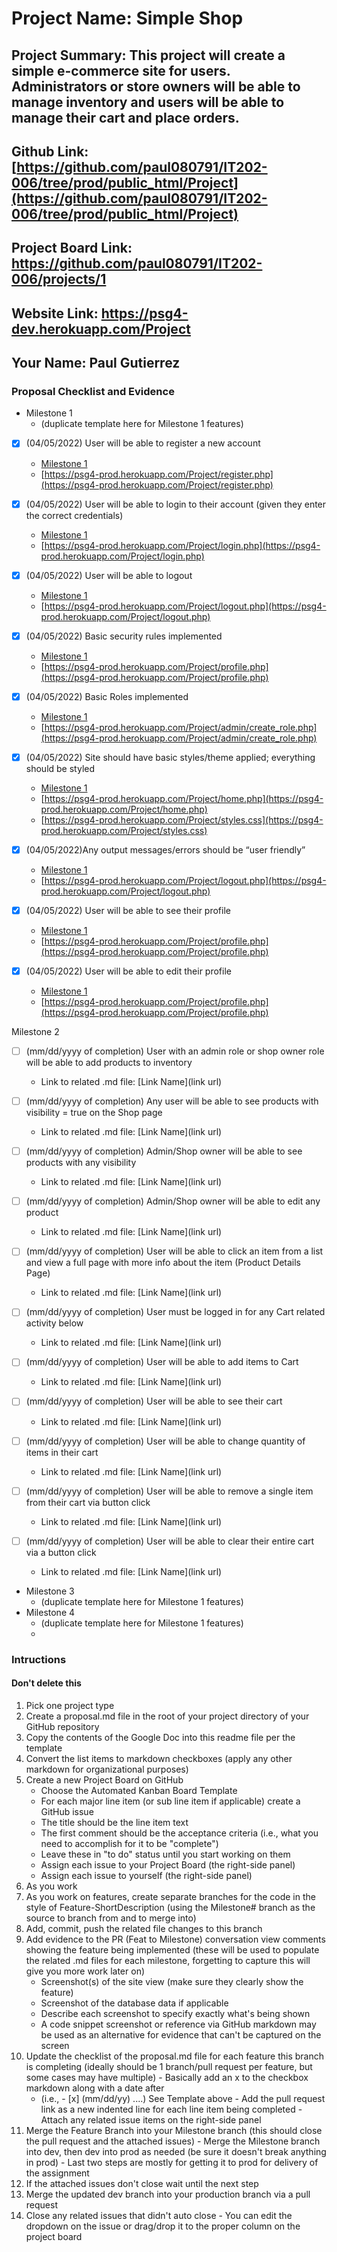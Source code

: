 # Project Name: Simple Shop
## Project Summary:  This project will create a simple e-commerce site for users. Administrators or store owners will be able to manage inventory and users will be able to manage their cart and place orders.
## Github Link: [https://github.com/paul080791/IT202-006/tree/prod/public_html/Project](https://github.com/paul080791/IT202-006/tree/prod/public_html/Project)
## Project Board Link: https://github.com/paul080791/IT202-006/projects/1
## Website Link: https://psg4-dev.herokuapp.com/Project
## Your Name: Paul Gutierrez

<!-- Line item / Feature template (use this for each bullet point) -- DO NOT DELETE THIS SECTION


- [ ] \(mm/dd/yyyy of completion) Feature Title (from the proposal bullet point, if it's a sub-point indent it properly)
  -  Link to related .md file: [Link Name](link url)

 End Line item / Feature Template -- DO NOT DELETE THIS SECTION --> 
 
 
### Proposal Checklist and Evidence

- Milestone 1
  - (duplicate template here for Milestone 1 features)
  
- [x] \(04/05/2022) User will be able to register a new account
  -  [Milestone 1](https://github.com/paul080791/IT202-006/blob/Milestone1/public_html/Project/milestone1.md)
  -  [https://psg4-prod.herokuapp.com/Project/register.php](https://psg4-prod.herokuapp.com/Project/register.php)
  
- [x] \(04/05/2022) User will be able to login to their account (given they enter the correct credentials)
  -  [Milestone 1](https://github.com/paul080791/IT202-006/blob/Milestone1/public_html/Project/milestone1.md)
  -  [https://psg4-prod.herokuapp.com/Project/login.php](https://psg4-prod.herokuapp.com/Project/login.php)  
  
- [x] \(04/05/2022) User will be able to logout
  -  [Milestone 1](https://github.com/paul080791/IT202-006/blob/Milestone1/public_html/Project/milestone1.md)
  -  [https://psg4-prod.herokuapp.com/Project/logout.php](https://psg4-prod.herokuapp.com/Project/logout.php)
- [x] \(04/05/2022) Basic security rules implemented
  -  [Milestone 1](https://github.com/paul080791/IT202-006/blob/Milestone1/public_html/Project/milestone1.md)
  -  [https://psg4-prod.herokuapp.com/Project/profile.php](https://psg4-prod.herokuapp.com/Project/profile.php)
- [x] \(04/05/2022) Basic Roles implemented
  -  [Milestone 1](https://github.com/paul080791/IT202-006/blob/Milestone1/public_html/Project/milestone1.md)
  -  [https://psg4-prod.herokuapp.com/Project/admin/create_role.php](https://psg4-prod.herokuapp.com/Project/admin/create_role.php)
- [x] \(04/05/2022) Site should have basic styles/theme applied; everything should be styled
  -  [Milestone 1](https://github.com/paul080791/IT202-006/blob/Milestone1/public_html/Project/milestone1.md)
  -  [https://psg4-prod.herokuapp.com/Project/home.php](https://psg4-prod.herokuapp.com/Project/home.php)
  -  [https://psg4-prod.herokuapp.com/Project/styles.css](https://psg4-prod.herokuapp.com/Project/styles.css)

- [x] \(04/05/2022)Any output messages/errors should be “user friendly”
  -  [Milestone 1](https://github.com/paul080791/IT202-006/blob/Milestone1/public_html/Project/milestone1.md)
  -  [https://psg4-prod.herokuapp.com/Project/logout.php](https://psg4-prod.herokuapp.com/Project/logout.php)
- [x] \(04/05/2022) User will be able to see their profile
  -  [Milestone 1](https://github.com/paul080791/IT202-006/blob/Milestone1/public_html/Project/milestone1.md)
  -  [https://psg4-prod.herokuapp.com/Project/profile.php](https://psg4-prod.herokuapp.com/Project/profile.php)
  
- [x] \(04/05/2022) User will be able to edit their profile
  -  [Milestone 1](https://github.com/paul080791/IT202-006/blob/Milestone1/public_html/Project/milestone1.md)
  -  [https://psg4-prod.herokuapp.com/Project/profile.php](https://psg4-prod.herokuapp.com/Project/profile.php)

Milestone 2
- [ ] \(mm/dd/yyyy of completion) User with an admin role or shop owner role will be able to add products to inventory
  -  Link to related .md file: [Link Name](link url)
  
- [ ] \(mm/dd/yyyy of completion) Any user will be able to see products with visibility = true on the Shop page

  -  Link to related .md file: [Link Name](link url)
  
- [ ] \(mm/dd/yyyy of completion) Admin/Shop owner will be able to see products with any visibility
  -  Link to related .md file: [Link Name](link url)

- [ ] \(mm/dd/yyyy of completion) Admin/Shop owner will be able to edit any product
  -  Link to related .md file: [Link Name](link url)
  
- [ ] \(mm/dd/yyyy of completion) User will be able to click an item from a list and view a full page with more info about the item (Product Details Page)
  -  Link to related .md file: [Link Name](link url)
  
- [ ] \(mm/dd/yyyy of completion) User must be logged in for any Cart related activity below
  -  Link to related .md file: [Link Name](link url)

- [ ] \(mm/dd/yyyy of completion) User will be able to add items to Cart
  -  Link to related .md file: [Link Name](link url)
  
- [ ] \(mm/dd/yyyy of completion) User will be able to see their cart
  -  Link to related .md file: [Link Name](link url)
  
- [ ] \(mm/dd/yyyy of completion) User will be able to change quantity of items in their cart
  -  Link to related .md file: [Link Name](link url)

- [ ] \(mm/dd/yyyy of completion) User will be able to remove a single item from their cart via button click
  -  Link to related .md file: [Link Name](link url)

- [ ] \(mm/dd/yyyy of completion) User will be able to clear their entire cart via a button click
  -  Link to related .md file: [Link Name](link url)
 
  
- Milestone 3
  - (duplicate template here for Milestone 1 features)
- Milestone 4
  - (duplicate template here for Milestone 1 features)
  - 
### Intructions
#### Don't delete this
1. Pick one project type
2. Create a proposal.md file in the root of your project directory of your GitHub repository
3. Copy the contents of the Google Doc into this readme file per the template
4. Convert the list items to markdown checkboxes (apply any other markdown for organizational purposes)
5. Create a new Project Board on GitHub
   - Choose the Automated Kanban Board Template
   - For each major line item (or sub line item if applicable) create a GitHub issue
   - The title should be the line item text
   - The first comment should be the acceptance criteria (i.e., what you need to accomplish for it to be "complete")
   - Leave these in "to do" status until you start working on them
   - Assign each issue to your Project Board (the right-side panel)
   - Assign each issue to yourself (the right-side panel)
6. As you work
  1. As you work on features, create separate branches for the code in the style of Feature-ShortDescription (using the Milestone# branch as the source to branch from and to merge into)
  2. Add, commit, push the related file changes to this branch
  3. Add evidence to the PR (Feat to Milestone) conversation view comments showing the feature being implemented (these will be used to populate the related .md files for each milestone, forgetting to capture this will give you more work later on)
     - Screenshot(s) of the site view (make sure they clearly show the feature)
     - Screenshot of the database data if applicable
     - Describe each screenshot to specify exactly what's being shown
     - A code snippet screenshot or reference via GitHub markdown may be used as an alternative for evidence that can't be captured on the screen
  4. Update the checklist of the proposal.md file for each feature this branch is completing (ideally should be 1 branch/pull request per feature, but some cases may have multiple)
    - Basically add an x to the checkbox markdown along with a date after
      - (i.e.,   - [x] (mm/dd/yy) ....) See Template above
    - Add the pull request link as a new indented line for each line item being completed
    - Attach any related issue items on the right-side panel
  5. Merge the Feature Branch into your Milestone branch (this should close the pull request and the attached issues)
    - Merge the Milestone branch into dev, then dev into prod as needed (be sure it doesn't break anything in prod)
    - Last two steps are mostly for getting it to prod for delivery of the assignment 
  7. If the attached issues don't close wait until the next step
  8. Merge the updated dev branch into your production branch via a pull request
  9. Close any related issues that didn't auto close
    - You can edit the dropdown on the issue or drag/drop it to the proper column on the project board